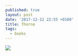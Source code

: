 ```yaml
---
published: true
layout: post
date: '2017-12-12 22:55 +0100'
title: Thorne
tags:
  - books
---
```

<a href="http://www.27bslash6.com/princess.html"><img src="http://www.27bslash6.com/images/wiop_promo_raccoonflat3.jpg">
